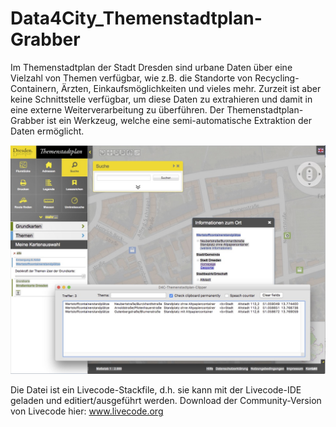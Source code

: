# Data4City_Themenstadtplan-Grabber
Im Themenstadtplan der Stadt Dresden sind urbane Daten über eine Vielzahl von Themen verfügbar, wie z.B. die Standorte von Recycling-Containern, Ärzten, Einkaufsmöglichkeiten und vieles mehr. Zurzeit ist aber keine Schnittstelle verfügbar, um diese Daten zu extrahieren und damit in eine externe Weiterverarbeitung zu überführen. Der Themenstadtplan-Grabber ist ein Werkzeug, welche eine semi-automatische Extraktion der Daten ermöglicht.

![ScreenShot Themenstadtplan-Grabber](Data4City_Themenstadtplan-Grabber.jpg) 


Die Datei ist ein Livecode-Stackfile, d.h. sie kann mit der Livecode-IDE geladen und editiert/ausgeführt werden. 
Download der Community-Version von Livecode hier: www.livecode.org

